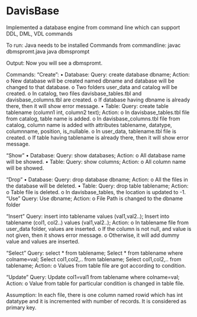 # DavisBase
Implemented a database engine from command line which can support DDL, DML, VDL commands 

To run:
Java needs to be installed
Commands from commandline:
javac dbmspromt.java
java dbmsprompt

Output:
Now you will see a dbmspromt.

Commands:
“Create”:
  •	Database:
    Query: create database dbname;
    Action: 
    o	New database will be created named dbname and database will be changed to that database.
    o	Two folders user_data and catalog will be created.
    o	In catalog, two files davisbase_tables.tbl and davisbase_columns.tbl are created.
    o	If database having dbname is already there, then it will show error message.
  •	Table:
    Query: create table tablename (column1 int, column2 text);
    Action:
    o	In davisbase_tables.tbl file from catalog, table name is added.
    o	In davisbase_columns.tbl file from catalog, column name is added with attributes tablename, datatype, columnname, position,             is_nullable.
    o	In user_data, tablename.tbl file is created.
    o	If table having tablename is already there, then it will show error message.
    
“Show”
  •	Database:
    Query:	show databases;
    Action: 
    o	All database name will be showed.
  •	Table:
    Query: show columns;
    Action: 
    o	All column name will be showed.

“Drop”
  •	Database:
    Query: drop database dbname;
    Action:
    o	All the files in the database will be deleted.
  •	Table:
    Query: drop table tablename;
    Action: 
    o	Table file is deleted.
    o	In davisbase_tables, the location is updated to -1.
“Use”
	Query: Use dbname;
	Action:
  o	File Path is changed to the dbname folder
  
“Insert”
	Query: insert into tablename values (val1,val2..);
		Insert into tablename (col1, col2..) values (val1,val2..);
	Action:
  o	In tablename file from user_data folder, values are inserted.
  o	If the column is not null, and value is not given, then it shows error message.
  o	Otherwise, it will add dummy value and values are inserted.

“Select”
	Query: 
    select * from tablename;
		Select * from tablename where colname=val;
		Select col1,col2,.. from tablename;
		Select col1,col2,.. from tablename;
	Action:
  o	Values from table file are got according to condition.
  
“Update”
	Query: Update col1=val1 from tablename where colname=val;
  Action:
  o	Value from table for particular condition is changed in table file.


Assumption:
In each file, there is one column named rowid which has int datatype and it is incremented with number of records. It is considered as primary key.

